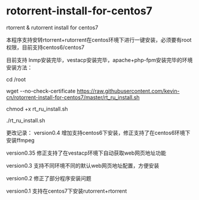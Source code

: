 # rotorrent-install-for-centos7
rtorrent &amp; rutorrent install for centos7


本程序支持安转rtorrent+rutorrent在centos环境下进行一键安装，必须要有root权限，目前支持centos6/centos7


目前支持 lnmp安装完毕，vestacp安装完毕，apache+php-fpm安装完毕的环境
安装方法：

cd /root

wget --no-check-certificate https://raw.githubusercontent.com/kevin-cn/rotorrent-install-for-centos7/master/rt_ru_install.sh

chmod +x rt_ru_install.sh

./rt_ru_install.sh



更改记录：
version0.4  增加支持centos6下安装，修正支持了在centos6环境下安装ffmpeg


version0.35 修正支持了在vestacp环境下自动获取web网页地址功能


version0.3  支持不同环境不同的默认web网页地址配置，方便安装


version0.2  修正了部分程序安装问题



version0.1  支持在centos7下安装rutorrent+rtorrent
    
